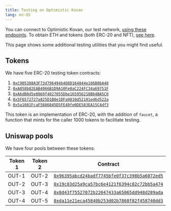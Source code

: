 ```yaml
---
title: Testing on Optimistic Kovan
lang: en-US
---
```


You can connect to Optimistic Kovan, our test network, [using these endpoints](../useful-tools/networks.md).
To obtain ETH and tokens (both ERC-20 and NFT), [see here](../useful-tools/faucets.md).

This page shows some additional testing utilities that you might find useful.


## Tokens

We have five ERC-20 testing token contracts:

1. [`0xC905388A3F73d796494b4D8D164844e166B0bA48`](https://kovan-optimistic.etherscan.io/address/0xC905388A3F73d796494b4D8D164844e166B0bA48)
1. [`0xA058b82EAB4966B1D9A10Fe0aC224FC34a69751F`](https://kovan-optimistic.etherscan.io/address/0xA058b82EAB4966B1D9A10Fe0aC224FC34a69751F)
1. [`0xA6dB0d5e8069f4027055Dbe165956218B64BA5C0`](https://kovan-optimistic.etherscan.io/address/0xa6db0d5e8069f4027055dbe165956218b64ba5c0)
1. [`0x5F6572727a825D1B8e1DFa9810d52101ed6d522a`](https://kovan-optimistic.etherscan.io/address/0x5F6572727a825D1B8e1DFa9810d52101ed6d522a)
1. [`0x5a1081FcaF5886845D5FE49fe0DE583EA15C4df3`](https://kovan-optimistic.etherscan.io/address/0x5a1081FcaF5886845D5FE49fe0DE583EA15C4df3)

This token is an implementation of ERC-20, with the addition of `faucet`, a function that mints for the caller 1000 tokens to facilitate testing.


## Uniswap pools

We have four pools between these tokens:

| Token 1 | Token 2 | Contract |
| ------- | ------- | -------- |
| OUT-1   | OUT-2   | [`0x96395abcd24badf7745bfe0f37c398b5a6072ed5`](https://kovan-optimistic.etherscan.io/address/0x96395abcd24badf7745bfe0f37c398b5a6072ed5#tokentxns)
| OUT-2   | OUT-3   | [`0x19c83d25a9ca57bc6e4121f6394c82c72bb5a474`](https://kovan-optimistic.etherscan.io/address/0x19c83d25a9ca57bc6e4121f6394c82c72bb5a474)
| OUT-3   | OUT-4   | [`0x8d43f75527072b22047433a65065dd948d289ada`](https://kovan-optimistic.etherscan.io/address/0x8d43f75527072b22047433a65065dd948d289ada#tokentxns)
| OUT-4   | OUT-5   | [`0xda11e21eca45840b253d02b7868f82f458740dd3`](https://kovan-optimistic.etherscan.io/address/0xda11e21eca45840b253d02b7868f82f458740dd3#tokentxns) |